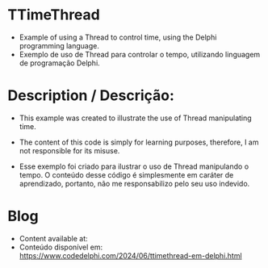 # TTimeThread
- Example of using a Thread to control time, using the Delphi programming language.
- Exemplo de uso de Thread para controlar o tempo, utilizando linguagem de programação Delphi.


# Description / Descrição:
- This example was created to illustrate the use of Thread manipulating time.
- The content of this code is simply for learning purposes, therefore, I am not responsible for its misuse.

- Esse exemplo foi criado para ilustrar o uso de Thread manipulando o tempo.
O conteúdo desse código é simplesmente em caráter de aprendizado, portanto, não me responsabilizo pelo seu uso indevido.

# Blog
- Content available at:
- Conteúdo disponível em:
  https://www.codedelphi.com/2024/06/ttimethread-em-delphi.html

